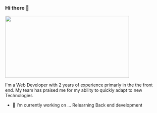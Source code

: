 ### Hi there 👋

<!-- ![](./assets/Screen%20Shot%202023-09-07%20at%207.42.03%20PM.jpeg) -->
<img src="sssets/name.jpeg"   height ="200" width="400">

I'm a Web Developer with 2 years of experience primarly in the the front end.
My team has praised me for my ability to quickly adapt to new Technologies

- 🔭 I’m currently working on ... Relearning Back end development

<!--
- 🌱 I’m currently learning ...
- 👯 I’m looking to collaborate on ...
- 🤔 I’m looking for help with ...
- 💬 Ask me about ...
- 📫 How to reach me: ...
- ⚡ Fun fact: ...

-->
